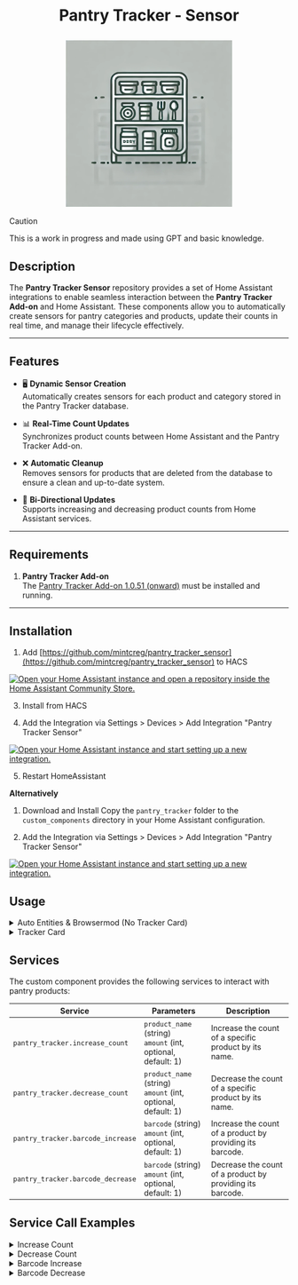 # <p align="center"> Pantry Tracker - Sensor </p>

<p align="center">
<img src="https://github.com/mintcreg/pantry_tracker/blob/main/images/logo.webp" alt="Pantry Tracker Card Logo" width="300">
</p>

> [!CAUTION]
> This is a work in progress and made using GPT and basic knowledge.

## Description

The **Pantry Tracker Sensor** repository provides a set of Home Assistant integrations to enable seamless interaction between the **Pantry Tracker Add-on** and Home Assistant. These components allow you to automatically create sensors for pantry categories and products, update their counts in real time, and manage their lifecycle effectively.

---

## Features

- 🖥️ **Dynamic Sensor Creation**  
  Automatically creates sensors for each product and category stored in the Pantry Tracker database.

- 📊 **Real-Time Count Updates**  
  Synchronizes product counts between Home Assistant and the Pantry Tracker Add-on.

- ❌ **Automatic Cleanup**  
  Removes sensors for products that are deleted from the database to ensure a clean and up-to-date system.

- 🔄 **Bi-Directional Updates**  
  Supports increasing and decreasing product counts from Home Assistant services.

---

## Requirements

1. **Pantry Tracker Add-on**  
   The [Pantry Tracker Add-on 1.0.51 (onward)](https://github.com/mintcreg/pantry_tracker) must be installed and running.


---

## Installation

1. Add [https://github.com/mintcreg/pantry_tracker_sensor](https://github.com/mintcreg/pantry_tracker_sensor) to HACS

[![Open your Home Assistant instance and open a repository inside the Home Assistant Community Store.](https://my.home-assistant.io/badges/hacs_repository.svg)](https://my.home-assistant.io/redirect/hacs_repository/?owner=mintcreg&repository=pantry_tracker_sensor&category=Integration)

3. Install from HACS

4. Add the Integration via Settings > Devices > Add Integration "Pantry Tracker Sensor"

[![Open your Home Assistant instance and start setting up a new integration.](https://my.home-assistant.io/badges/config_flow_start.svg)](https://my.home-assistant.io/redirect/config_flow_start/?domain=pantry_tracker)
   

5. Restart HomeAssistant


**Alternatively**

1. Download and Install 
   Copy the `pantry_tracker` folder to the `custom_components` directory in your Home Assistant configuration.

2. Add the Integration via Settings > Devices > Add Integration "Pantry Tracker Sensor"

[![Open your Home Assistant instance and start setting up a new integration.](https://my.home-assistant.io/badges/config_flow_start.svg)](https://my.home-assistant.io/redirect/config_flow_start/?domain=pantry_tracker)
   

## Usage

<details>
<summary>Auto Entities & Browsermod (No Tracker Card)</summary>
 
<br>

```yaml
type: custom:auto-entities
card:
  type: entities
  title: Pantry Products
  show_header_toggle: false
  state_color: true
filter:
  include:
    - entity_id: sensor.product_*
      options:
        type: custom:template-entity-row
        name: |
          {{ state_attr(config.entity, 'product_name') }}
        tap_action:
          action: fire-dom-event
          browser_mod:
            service: browser_mod.popup
            data:
              title: Update Stock
              content:
                type: vertical-stack
                cards:
                  - type: custom:mushroom-template-card
                    entity: this.entity_id
                    primary: |
                      Product: {{ state_attr(entity, 'product_name') }}
                    secondary: |
                      Stock Count: {{ states(entity) }}
                    icon: mdi:food-apple
                    layout: vertical
              right_button: Add 1 Item
              left_button: Remove 1 Item
              right_button_action:
                service: pantry_tracker.increase_count
                data:
                  entity_id: this.entity_id
                  amount: 1
              left_button_action:
                service: pantry_tracker.decrease_count
                data:
                  entity_id: this.entity_id
                  amount: 1

  ```

### Demo

![Categories](https://raw.githubusercontent.com/mintcreg/pantry_tracker_sensor/main/images/no-card.gif)



</details>

<details>
<summary>Tracker Card </summary>
<br>
Requires the Pantry Tracker Card - https://github.com/mintcreg/pantry_tracker_card
<br>

```yaml
type: custom:pantry-card
entity_prefix: sensor.product
search: true
show_images: true
category_filter: true
  ```


</details>





## Services

The custom component provides the following services to interact with pantry products:

| **Service**                      | **Parameters**                                                                                        | **Description**                                             |
|----------------------------------|------------------------------------------------------------------------------------------------------|-------------------------------------------------------------|
| `pantry_tracker.increase_count`  | `product_name` (string) <br> `amount` (int, optional, default: 1)                                    | Increase the count of a specific product by its name.       |
| `pantry_tracker.decrease_count`  | `product_name` (string) <br> `amount` (int, optional, default: 1)                                    | Decrease the count of a specific product by its name.       |
| `pantry_tracker.barcode_increase`| `barcode` (string) <br> `amount` (int, optional, default: 1)                                         | Increase the count of a product by providing its barcode.   |
| `pantry_tracker.barcode_decrease`| `barcode` (string) <br> `amount` (int, optional, default: 1)                                         | Decrease the count of a product by providing its barcode.   |

## Service Call Examples

<details>
  
<summary>Increase Count</summary>

<br>

```yaml
service: pantry_tracker.increase_count
data:
  entity_id: sensor.product_banana
  amount: 1
```
</details>

<details>
  
<summary>Decrease Count</summary>

<br>

```yaml
service: pantry_tracker.decrease_count
data:
  entity_id: sensor.product_banana
  amount: 1
```

</details>

<details>
  
<summary>Barcode Increase</summary>

<br>

```yaml
service: pantry_tracker.barcode_increase
data:
  barcode: "123456789012"
  amount: 3
```

</details>

<details>
  
<summary>Barcode Decrease</summary>

<br>

```yaml
service: pantry_tracker.barcode_decrease
data:
  barcode: "123456789012"
  amount: 3
```

</details>
